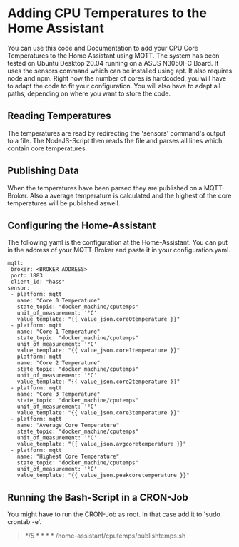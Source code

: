 # Adding CPU Temperatures to the Home Assistant
You can use this code and Documentation to add your CPU Core Temperatures to the Home Assistant using MQTT.
The system has been tested on Ubuntu Desktop 20.04 running on a ASUS N3050I-C Board. It uses the sensors command which can be installed using apt.
It also requires node and npm.
Right now the number of cores is hardcoded, you will have to adapt the code to fit your configuration.
You will also have to adapt all paths, depending on where you want to store the code. 
## Reading Temperatures
The temperatures are read by redirecting the 'sensors' command's output to a file.
The NodeJS-Script then reads the file and parses all lines which contain core temperatures.

## Publishing Data
When the temperatures have been parsed they are published on a MQTT-Broker.
Also a average temperature is calculated and the highest of the core temperatures will be published aswell.

## Configuring the Home-Assistant

The following yaml is the configuration at the Home-Assistant. You can put in the address of your MQTT-Broker and paste it in your configuration.yaml.

    mqtt:
     broker: <BROKER ADDRESS>
     port: 1883
     client_id: "hass"
    sensor:
     - platform: mqtt
       name: "Core 0 Temperature"
       state_topic: "docker_machine/cputemps"
       unit_of_measurement: '°C'
       value_template: "{{ value_json.core0temperature }}"
     - platform: mqtt
       name: "Core 1 Temperature"
       state_topic: "docker_machine/cputemps"
       unit_of_measurement: '°C'
       value_template: "{{ value_json.core1temperature }}"
     - platform: mqtt
       name: "Core 2 Temperature"
       state_topic: "docker_machine/cputemps"
       unit_of_measurement: '°C'
       value_template: "{{ value_json.core2temperature }}"
     - platform: mqtt
       name: "Core 3 Temperature"
       state_topic: "docker_machine/cputemps"
       unit_of_measurement: '°C'
       value_template: "{{ value_json.core3temperature }}"
     - platform: mqtt
       name: "Average Core Temperature"
       state_topic: "docker_machine/cputemps"
       unit_of_measurement: '°C'
       value_template: "{{ value_json.avgcoretemperature }}"
     - platform: mqtt
       name: "Highest Core Temperature"
       state_topic: "docker_machine/cputemps"
       unit_of_measurement: '°C'
       value_template: "{{ value_json.peakcoretemperature }}"
  
  
  ## Running the Bash-Script in a CRON-Job
  You might have to run the CRON-Job as root. In that case add it to 'sudo crontab -e'.
  > */5 * * * * /home-assistant/cputemps/publishtemps.sh  
  

